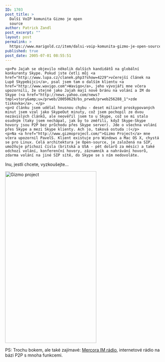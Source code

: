 ```yaml
---
ID: 1703
post_title: >
  Další VoIP komunita Gizmo je open
  source
author: Patrick Zandl
post_excerpt: ""
layout: post
permalink: >
  https://www.marigold.cz/item/dalsi-voip-komunita-gizmo-je-open-source
published: true
post_date: 2005-07-01 08:55:51
---
```

	<p>Po Jajah se objevilo několik dalších kandidátů na globální konkurenty Skype. Pokud jste četli můj <a href="http://www.lupa.cz/clanek.php3?show=4229">včerejší článek na Lupě Skypebijci</a>, psal jsem tam o dalším klientu <a href="http://www.wavigo.com">Wavigo</a>, jeho vývojáři mne včera upozornili, že stejně jako Jajah mají nově bránu na volání a IM do Skype (<a href="http://news.yahoo.com/news?tmpl=story&amp;u=/prweb/20050629/bs_prweb/prweb256288_1">zde tiskovka</a>. </p>
	<p>U článku jsem udělal hnusnou chybu - deset miliard proskypovaných minut jsem vzal jako SkypeOut minuty, což jsem pochopil ze dvou nezávislých článků, ale neověřil jsem to u Skype, což se mi stalo osudným (taky jsem nechápal, jak by to změřili, když Skype-Skype hovory jsou P2P bez průchodu přes Skype server). Jde o všechna volání přes Skype a mezi Skype klienty. Ach jo, taková ostuda :(</p>
	<p>Na <a href="http://www.gizmoproject.com/">Gizmo Project</a> mne včera upozornil PavelS. Klient existuje pro Windows a Mac OS X, chystá se pro Linux. Celá architektura je Open-source, je založená na SIP, umožňuje příchozí čísla (britská a USA - pět dolarů za měsíc) a také odchozí volání, konferenční hovory, záznamník a nahrávání hovorů, zdarma volání na jiné SIP sítě, do Skype se s ním nedovoláte. 
Inu, jestli chcete, vyzkoušejte...</p>
	<p><img src="/wp-content/uploads/20050701-gizmo-app.jpg" alt="Gizmo project" width="297" height="557" /></p>
	<p>
PS: Trochu bokem, ale také zajímavé: <a href="http://sdileni.cz/phprs/view.php?cisloclanku=2005062601">Mercora IM rádio</a>, internetové rádio na bázi P2P s mnoha funkcemi.</p>